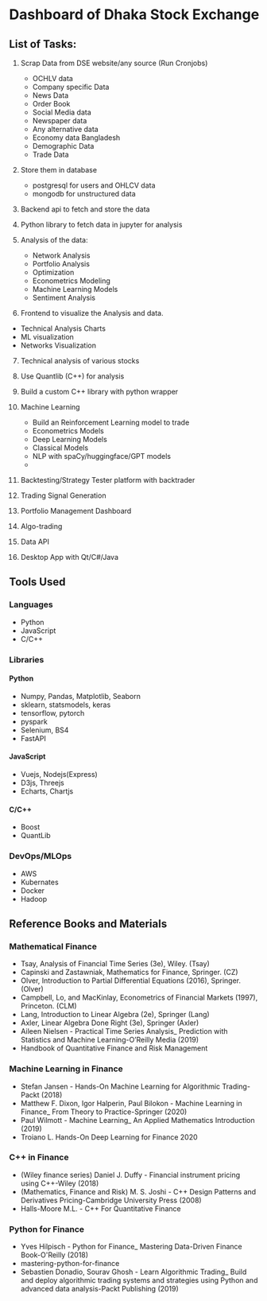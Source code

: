 # Dashboard of Dhaka Stock Exchange



## List of Tasks:
1. Scrap Data from DSE website/any source (Run Cronjobs)
    - OCHLV data
    - Company specific Data
    - News Data
    - Order Book
    - Social Media data
    - Newspaper data
    - Any alternative data
    - Economy data Bangladesh
    - Demographic Data
    - Trade Data

2. Store them in database
    - postgresql for users and OHLCV data
    - mongodb for unstructured data

3. Backend api to fetch and store the data

4. Python library to fetch data in jupyter for analysis

5. Analysis of the data:
    - Network Analysis
    - Portfolio Analysis
    - Optimization
    - Econometrics Modeling
    - Machine Learning Models
    - Sentiment Analysis

6. Frontend to visualize the Analysis and data. 
- Technical Analysis Charts
- ML visualization
- Networks Visualization

7. Technical analysis of various stocks

8. Use Quantlib (C++) for analysis

9. Build a custom C++ library with python wrapper

10. Machine Learning
    - Build an Reinforcement Learning model to trade
    - Econometrics Models
    - Deep Learning Models
    - Classical Models
    - NLP with spaCy/huggingface/GPT models
    - 

11. Backtesting/Strategy Tester platform with backtrader

12. Trading Signal Generation

13. Portfolio Management Dashboard

14. Algo-trading

15. Data API

16. Desktop App with Qt/C#/Java




## Tools Used
### Languages
- Python
- JavaScript
- C/C++

### Libraries
#### Python
- Numpy, Pandas, Matplotlib, Seaborn
- sklearn, statsmodels, keras
- tensorflow, pytorch
- pyspark
- Selenium, BS4
- FastAPI

#### JavaScript
- Vuejs, Nodejs(Express)
- D3js, Threejs
- Echarts, Chartjs

#### C/C++
- Boost
- QuantLib

### DevOps/MLOps
- AWS
- Kubernates
- Docker
- Hadoop

## Reference Books and Materials

### Mathematical Finance
-  Tsay, Analysis of Financial Time Series (3e), Wiley. (Tsay)
-  Capinski and Zastawniak, Mathematics for Finance, Springer. (CZ)
-  Olver, Introduction to Partial Differential Equations (2016), Springer. (Olver)
-  Campbell, Lo, and MacKinlay, Econometrics of Financial Markets (1997), Princeton. (CLM)
-  Lang, Introduction to Linear Algebra (2e), Springer (Lang)
-  Axler, Linear Algebra Done Right (3e), Springer (Axler)
- Aileen Nielsen - Practical Time Series Analysis_ Prediction with Statistics and Machine Learning-O’Reilly Media (2019)
- Handbook of Quantitative Finance and Risk Management

### Machine Learning in Finance
- Stefan  Jansen - Hands-On Machine Learning for Algorithmic Trading-Packt (2018)
- Matthew F. Dixon, Igor Halperin, Paul Bilokon - Machine Learning in Finance_ From Theory to Practice-Springer (2020)
- Paul Wilmott - Machine Learning_ An Applied Mathematics Introduction (2019)
- Troiano L. Hands-On Deep Learning for Finance 2020

### C++ in Finance
- (Wiley finance series) Daniel J. Duffy - Financial instrument pricing using C++-Wiley (2018)
- (Mathematics, Finance and Risk) M. S. Joshi - C++ Design Patterns and Derivatives Pricing-Cambridge University Press (2008)
- Halls-Moore M.L. - C++ For Quantitative Finance

### Python for Finance
- Yves Hilpisch - Python for Finance_ Mastering Data-Driven Finance Book-O'Reilly (2018)
- mastering-python-for-finance
- Sebastien Donadio, Sourav Ghosh - Learn Algorithmic Trading_ Build and deploy algorithmic trading systems and strategies using Python and advanced data analysis-Packt Publishing (2019)